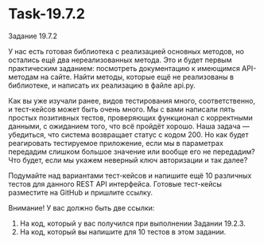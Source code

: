 # Task-19.7.2

Задание 19.7.2

У нас есть готовая библиотека с реализацией основных методов, но остались ещё два нереализованных метода. Это и будет первым практическим заданием: посмотреть документацию к имеющимся API-методам на сайте. Найти методы, которые ещё не реализованы в библиотеке, и написать их реализацию в файле api.py.

Как вы уже изучали ранее, видов тестирования много, соответственно, и тест-кейсов может быть очень много. Мы с вами написали пять простых позитивных тестов, проверяющих функционал с корректными данными, с ожиданием того, что всё пройдёт хорошо. Наша задача — убедиться, что система возвращает статус с кодом 200. Но как будет реагировать тестируемое приложение, если мы в параметрах передадим слишком большое значение или вообще его не передадим? Что будет, если мы укажем неверный ключ авторизации и так далее?

Подумайте над вариантами тест-кейсов и напишите ещё 10 различных тестов для данного REST API интерфейса. Готовые тест-кейсы разместите на GitHub и пришлите ссылку.

Внимание! У вас должно быть две ссылки:

 1. На код, который у вас получился при выполнении Задании 19.2.3.
 2. На код, который вы напишите для 10 тестов в этом задании.
